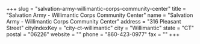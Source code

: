 +++
slug = "salvation-army-willimantic-corps-community-center"
title = "Salvation Army - Willimantic Corps Community Center"
name = "Salvation Army - Willimantic Corps Community Center"
address = "316 Pleasant Street"
cityIndexKey = "city-ct-willimantic"
city = "Willimantic"
state = "CT"
postal = "06226"
website = ""
phone = "860-423-0977"
fax = ""
+++
